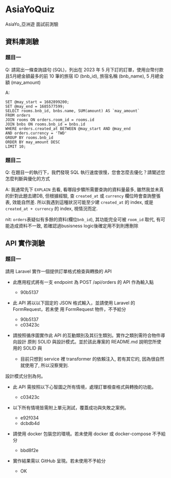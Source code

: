 # AsiaYoQuiz
 AsiaYo_亞洲遊 面試前測驗

## 資料庫測驗
### 題目一
 Q: 請寫出一條查詢語句 (SQL)，列出在 2023 年 5 月下訂的訂單，使用台幣付款且5月總金額最多的前 10 筆的旅宿 ID (bnb_id), 旅宿名稱 (bnb_name), 5 月總金額 (may_amount)

 A:
```
SET @may_start = 1682899200;
SET @may_end = 1685577599;
SELECT rooms.bnb_id, bnbs.name, SUM(amount) AS `may_amount`
FROM orders
JOIN rooms ON orders.room_id = rooms.id
JOIN bnbs ON rooms.bnb_id = bnbs.id
WHERE orders.created_at BETWEEN @may_start AND @may_end
AND orders.currency = 'TWD'
GROUP BY rooms.bnb_id
ORDER BY may_amount DESC
LIMIT 10;
```

### 題目二
 Q: 在題目一的執行下，我們發現 SQL 執行速度很慢，您會怎麼去優化？請闡述您怎麼判斷與優化的方式

 A: 我通常先下 `EXPLAIN` 去看, 看哪段步驟所需要查詢的資料量最多, 雖然我並未真的針對此題去建DB, 但根據經驗, 查 `created_at` 或 `currency` 欄位時會查詢整張表, 效能自然差. 所以我遇到這種狀況可能至少建 `created_at` 的 index, 或是 `created_at + currency` 的 index, 視情況而定.

 nit: `orders`表疑似有多餘的資料(欄位`bnb_id`), 其功能完全可被 `room_id` 取代, 有可能造成資料不一致, 若確認過busisness logic後確定用不到則應刪除

## API 實作測驗
### 題目一
請用 Laravel 實作一個提供訂單格式檢查與轉換的 API
* 此應用程式將有一支 endpoint 為 POST /api/orders 的 API 作為輸入點
    * 90b5137

* 此 API 將以以下固定的 JSON 格式輸入，並請使用 Laravel 的 FormRequest，若未使
用 FormRequest 物件，不予給分
    * 90b5137
    * c03423c

* 請按照循序圖實作此 API 的互動類別及其衍生類別。實作之類別需符合物件導向設計
原則 SOLID 與設計模式。並於該此專案的 README.md 說明您所使用的 SOLID 與
    * 目前只想到 service 裡 transformer 的依賴注入, 若有其它的, 因為很自然就使用了, 所以沒察覺到.

設計模式分別為何。
* 此 API 需按照以下心智圖之所有情境，處理訂單檢查格式與轉換的功能。
    * c03423c

* 以下所有情境皆需附上單元測試，覆蓋成功與失敗之案例。
    * e92f034
    * dcbdb4d

* 請使用 docker 包裝您的環境。若未使用 docker 或 docker-compose 不予給分
    * bbd8f2e

* 實作結果需以 GitHub 呈現。若未使用不予給分
    * OK